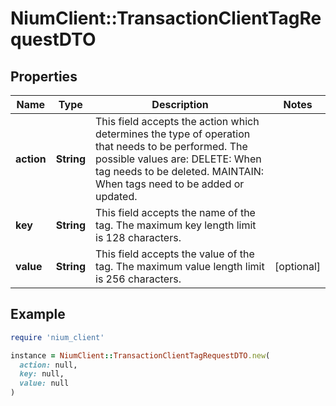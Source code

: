 # NiumClient::TransactionClientTagRequestDTO

## Properties

| Name | Type | Description | Notes |
| ---- | ---- | ----------- | ----- |
| **action** | **String** | This field accepts the action which determines the type of operation that needs to be performed. The possible values are: DELETE: When tag needs to be deleted. MAINTAIN: When tags need to be added or updated. |  |
| **key** | **String** | This field accepts the name of the tag. The maximum key length limit is 128 characters. |  |
| **value** | **String** | This field accepts the value of the tag. The maximum value length limit is 256 characters. | [optional] |

## Example

```ruby
require 'nium_client'

instance = NiumClient::TransactionClientTagRequestDTO.new(
  action: null,
  key: null,
  value: null
)
```

